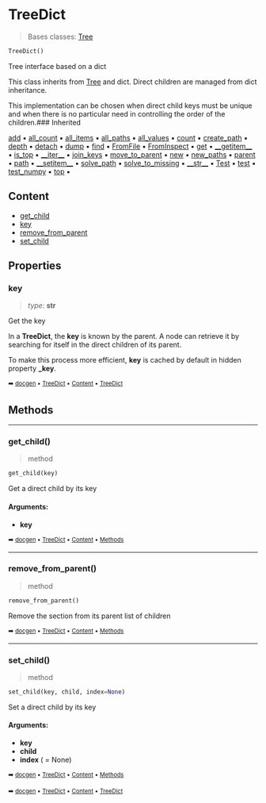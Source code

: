 # TreeDict

> Bases classes: [Tree](tree-tree.md#tree)

``` python
TreeDict()
```

Tree interface based on a dict

This class inherits from [Tree](tree-tree.md#tree) and dict. Direct children are managed from dict inheritance.

This implementation can be chosen when direct child keys must be unique and when there is no
particular need in controlling the order of the children.### Inherited

[add](tree-tree.md#add) :black_small_square: [all_count](tree-tree.md#all_count) :black_small_square: [all_items](tree-tree.md#all_items) :black_small_square: [all_paths](tree-tree.md#all_paths) :black_small_square: [all_values](tree-tree.md#all_values) :black_small_square: [count](tree-tree.md#count) :black_small_square: [create_path](tree-tree.md#create_path) :black_small_square: [depth](tree-tree.md#depth) :black_small_square: [detach](tree-tree.md#detach) :black_small_square: [dump](tree-tree.md#dump) :black_small_square: [find](tree-tree.md#find) :black_small_square: [FromFile](tree-tree.md#fromfile) :black_small_square: [FromInspect](tree-tree.md#frominspect) :black_small_square: [get](tree-tree.md#get) :black_small_square: [\_\_getitem__](tree-tree.md#__getitem__) :black_small_square: [is_top](tree-tree.md#is_top) :black_small_square: [\_\_iter__](tree-tree.md#__iter__) :black_small_square: [join_keys](tree-tree.md#join_keys) :black_small_square: [move_to_parent](tree-tree.md#move_to_parent) :black_small_square: [new](tree-tree.md#new) :black_small_square: [new_paths](tree-tree.md#new_paths) :black_small_square: [parent](tree-tree.md#parent) :black_small_square: [path](tree-tree.md#path) :black_small_square: [\_\_setitem__](tree-tree.md#__setitem__) :black_small_square: [solve_path](tree-tree.md#solve_path) :black_small_square: [solve_to_missing](tree-tree.md#solve_to_missing) :black_small_square: [\_\_str__](docum-documentation.md#__str__) :black_small_square: [Test](docum-section.md#test) :black_small_square: [test](parse---parser.md#test) :black_small_square: [test_numpy](tree-tree.md#test_numpy) :black_small_square: [top](tree-tree.md#top) :black_small_square:

## Content

- [get_child](tree-treedict.md#get_child)
- [key](tree-treedict.md#key)
- [remove_from_parent](tree-treedict.md#remove_from_parent)
- [set_child](tree-treedict.md#set_child)

## Properties



### key

> _type_: **str**
>

Get the key

In a **TreeDict**, the **key** is known by the parent. A node can retrieve it
by searching for itself in the direct children of its parent.

To make this process more efficient, **key** is cached by default in
hidden property **_key**.

<sub>:arrow_right: [docgen](index.md#docgen) :black_small_square: [TreeDict](tree-treedict.md#treedict) :black_small_square: [Content](tree-treedict.md#content) :black_small_square: [TreeDict](tree-treedict.md#treedict)</sub>

## Methods



----------
### get_child()

> method

``` python
get_child(key)
```

Get a direct child by its key

#### Arguments:
- **key**

<sub>:arrow_right: [docgen](index.md#docgen) :black_small_square: [TreeDict](tree-treedict.md#treedict) :black_small_square: [Content](tree-treedict.md#content) :black_small_square: [Methods](tree-treedict.md#methods)</sub>

----------
### remove_from_parent()

> method

``` python
remove_from_parent()
```

Remove the section from its parent list of children

<sub>:arrow_right: [docgen](index.md#docgen) :black_small_square: [TreeDict](tree-treedict.md#treedict) :black_small_square: [Content](tree-treedict.md#content) :black_small_square: [Methods](tree-treedict.md#methods)</sub>

----------
### set_child()

> method

``` python
set_child(key, child, index=None)
```

Set a direct child by its key

#### Arguments:
- **key**
- **child**
- **index** ( = None)

<sub>:arrow_right: [docgen](index.md#docgen) :black_small_square: [TreeDict](tree-treedict.md#treedict) :black_small_square: [Content](tree-treedict.md#content) :black_small_square: [Methods](tree-treedict.md#methods)</sub>

<sub>:arrow_right: [docgen](index.md#docgen) :black_small_square: [TreeDict](tree-treedict.md#treedict) :black_small_square: [Content](tree-treedict.md#content) :black_small_square: [TreeDict](tree-treedict.md#treedict)</sub>